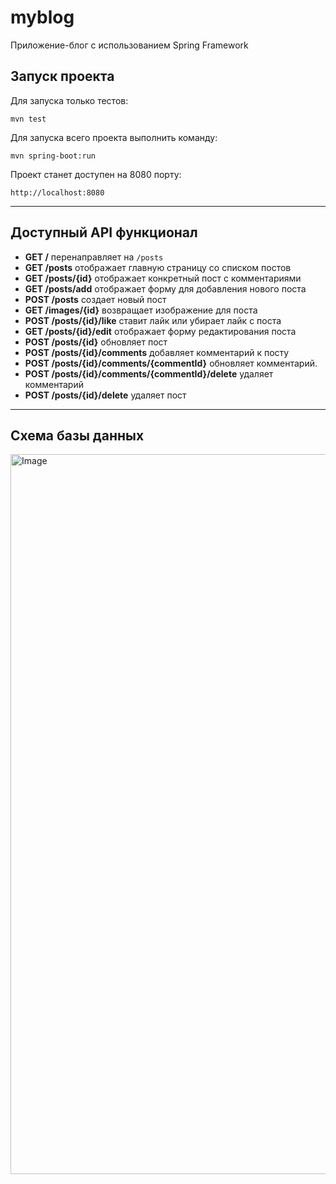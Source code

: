 # myblog
Приложение-блог с использованием Spring Framework

## Запуск проекта

Для запуска только тестов:

```mvn test```

Для запуска всего проекта выполнить команду:

```mvn spring-boot:run```

Проект станет доступен на 8080 порту:

```http://localhost:8080```

___

## Доступный API функционал

- **GET /** перенаправляет на `/posts`
- **GET /posts** отображает главную страницу со списком постов
- **GET /posts/{id}** отображает конкретный пост с комментариями
- **GET /posts/add** отображает форму для добавления нового поста
- **POST /posts** создает новый пост
- **GET /images/{id}** возвращает изображение для поста
- **POST /posts/{id}/like** ставит лайк или убирает лайк с поста
- **GET /posts/{id}/edit** отображает форму редактирования поста
- **POST /posts/{id}** обновляет пост
- **POST /posts/{id}/comments** добавляет комментарий к посту
- **POST /posts/{id}/comments/{commentId}** обновляет комментарий.
- **POST /posts/{id}/comments/{commentId}/delete** удаляет комментарий
- **POST /posts/{id}/delete** удаляет пост

___

## Схема базы данных

<img width="1152" alt="Image" src="https://github.com/user-attachments/assets/6b6f3497-480f-4fef-b8df-5633f53434dc" />
